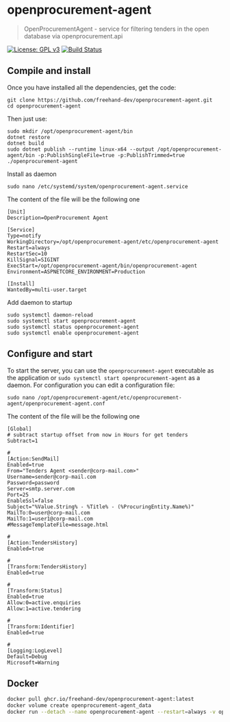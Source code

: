 # openprocurement-agent
> OpenProcurementAgent - service for filtering tenders in the  open database via openprocurement.api

[![License: GPL v3](https://img.shields.io/badge/License-GPLv3-brightgreen.svg)](COPYING)
[![Build Status](https://dev.azure.com/oleksandr-nazaruk/openprocurement-agent/_apis/build/status/openprocurement-agent-CI)](https://dev.azure.com/oleksandr-nazaruk/openprocurement-agent/_apis/build/status/openprocurement-agent-CI)


## Compile and install
Once you have installed all the dependencies, get the code:

	git clone https://github.com/freehand-dev/openprocurement-agent.git
	cd openprocurement-agent

Then just use:

	sudo mkdir /opt/openprocurement-agent/bin
	dotnet restore
	dotnet build
	sudo dotnet publish --runtime linux-x64 --output /opt/openprocurement-agent/bin -p:PublishSingleFile=true -p:PublishTrimmed=true ./openprocurement-agent

Install as daemon
   
	sudo nano /etc/systemd/system/openprocurement-agent.service

The content of the file will be the following one

	[Unit]
	Description=OpenProcurement Agent 

	[Service]
	Type=notify
	WorkingDirectory=/opt/openprocurement-agent/etc/openprocurement-agent
	Restart=always
	RestartSec=10
	KillSignal=SIGINT
	ExecStart=/opt/openprocurement-agent/bin/openprocurement-agent
	Environment=ASPNETCORE_ENVIRONMENT=Production 

	[Install]
	WantedBy=multi-user.target

Add daemon to startup

	sudo systemctl daemon-reload
	sudo systemctl start openprocurement-agent
	sudo systemctl status openprocurement-agent
	sudo systemctl enable openprocurement-agent


## Configure and start
To start the server, you can use the `openprocurement-agent` executable as the application or `sudo systemctl start openprocurement-agent` as a daemon. For configuration you can edit a configuration file:

	sudo nano /opt/openprocurement-agent/etc/openprocurement-agent/openprocurement-agent.conf

The content of the file will be the following one

	[Global]
	# subtract startup offset from now in Hours for get tenders 
	Subtract=1 

	#
	[Action:SendMail]
	Enabled=true
	From="Tenders Agent <sender@corp-mail.com>"
	Username=sender@corp-mail.com
	Password=password
	Server=smtp.server.com
	Port=25
	EnableSsl=false
	Subject="%Value.String% - %Title% - (%ProcuringEntity.Name%)"
	MailTo:0=user@corp-mail.com
	MailTo:1=user1@corp-mail.com
	#MessageTemplateFile=message.html

	#
	[Action:TendersHistory]
	Enabled=true

	#
	[Transform:TendersHistory]
	Enabled=true

	#
	[Transform:Status]
	Enabled=true
	Allow:0=active.enquiries
	Allow:1=active.tendering

	#
	[Transform:Identifier]
	Enabled=true

	#
	[Logging:LogLevel]
	Default=Debug
	Microsoft=Warning

## Docker

```bash
docker pull ghcr.io/freehand-dev/openprocurement-agent:latest
docker volume create openprocurement-agent_data
docker run --detach --name openprocurement-agent --restart=always -v openprocurement-agent_data:/opt/openprocurement-agent/etc/openprocurement-agent oleksandrnazaruk/openprocurement-agent:latest
```
